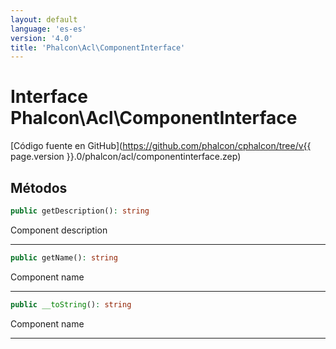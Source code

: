 ```yaml
---
layout: default
language: 'es-es'
version: '4.0'
title: 'Phalcon\Acl\ComponentInterface'
---
```

# Interface **Phalcon\Acl\ComponentInterface**

[Código fuente en GitHub](https://github.com/phalcon/cphalcon/tree/v{{ page.version }}.0/phalcon/acl/componentinterface.zep)

## Métodos

```php
public getDescription(): string
```

Component description

* * *

```php
public getName(): string
```

Component name

* * *

```php
public __toString(): string
```

Component name

* * *